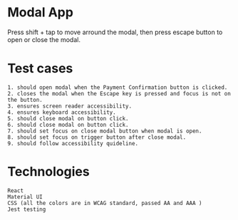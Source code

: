 #   Modal App

Press shift + tap to move arround the modal, then press escape button to open or close the modal.
# Test cases
                                                            
    1. should open modal when the Payment Confirmation button is clicked.
    2. closes the modal when the Escape key is pressed and focus is not on the button.                   
    3. ensures screen reader accessibility.                                                             
    4. ensures keyboard accessibility.                                                                  
    5. should close modal on button click.                                                              
    6. should close modal on button click.                                                               
    7. should set focus on close modal button when modal is open.                                      
    8. should set focus on trigger button after close modal.  
    9. should follow accessibility quideline.

# Technologies
    React
    Material UI
    CSS (all the colors are in WCAG standard, passed AA and AAA )
    Jest testing

